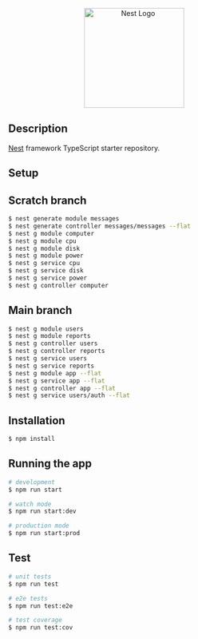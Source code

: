 <p align="center">
  <a href="http://nestjs.com/" target="blank"><img src="https://nestjs.com/img/logo-small.svg" width="200" alt="Nest Logo" /></a>
</p>

## Description

[Nest](https://github.com/nestjs/nest) framework TypeScript starter repository.

## Setup

## Scratch branch
```bash
$ nest generate module messages
$ nest generate controller messages/messages --flat
$ nest g module computer
$ nest g module cpu
$ nest g module disk
$ nest g module power
$ nest g service cpu
$ nest g service disk
$ nest g service power
$ nest g controller computer
```

## Main branch
```bash
$ nest g module users
$ nest g module reports
$ nest g controller users
$ nest g controller reports
$ nest g service users
$ nest g service reports
$ nest g module app --flat
$ nest g service app --flat
$ nest g controller app --flat
$ nest g service users/auth --flat
```


## Installation
```bash
$ npm install
```

## Running the app

```bash
# development
$ npm run start

# watch mode
$ npm run start:dev

# production mode
$ npm run start:prod
```

## Test

```bash
# unit tests
$ npm run test

# e2e tests
$ npm run test:e2e

# test coverage
$ npm run test:cov
```
